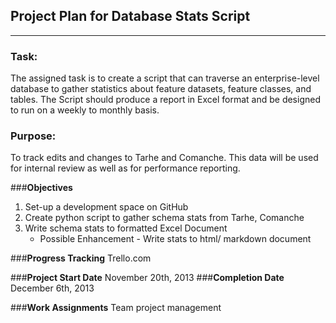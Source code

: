 

## Project Plan for Database Stats Script
---

### __Task:__

The assigned task is to create a script that can traverse an enterprise-level database to gather statistics about feature datasets, feature classes, and tables. The Script should produce a report in Excel format and be designed to run on a weekly to monthly basis.

### __Purpose:__

To track edits and changes to Tarhe and Comanche. This data will be used for internal review as well as for performance reporting.

###__Objectives__
1. Set-up a development space on GitHub
2. Create python script to gather schema stats from Tarhe, Comanche
3. Write schema stats to formatted Excel Document
    * Possible Enhancement - Write stats to html/ markdown document

###__Progress Tracking__
Trello.com

###__Project Start Date__
November 20th, 2013
###__Completion Date__
December 6th, 2013

###__Work Assignments__
Team project management